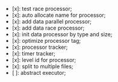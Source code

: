 - [x]: test race processor;
- [x]: auto allocate name for processor;
- [x]: add data parallel processor;
- [x]: add data race processor;
- [x]: init data processor by type and size;
- [x]: optimize processor tag;
- [x]: processor tracker;
- [x]: timer tracker;
- [x]: level id for processor;
- [x]: split to multiple files;
- [ ]: abstract executor;